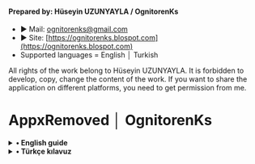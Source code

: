 #### Prepared by: Hüseyin UZUNYAYLA / OgnitorenKs
- ► Mail: ognitorenks@gmail.com
- ► Site: [https://ognitorenks.blospot.com](https://ognitorenks.blospot.com)
- Supported languages = English │ Turkish

All rights of the work belong to Hüseyin UZUNYAYLA. It is forbidden to develop, copy, change the content of the work. If you want to share the application on different platforms, you need to get permission from me.

# AppxRemoved │ OgnitorenKs

<details><B><summary> • English guide</B></summary>

- AppxRemoved scans and categorizes the appx applications installed on your system, and then lists the desired applications for you to delete.
- Some of the applications installed on the system are marked as unremovable by Microsoft. However, the application allows you to delete these applications as well. 
- In addition, it is added to regedit with the instructions shared by Microsoft so that it does not reinstall the deleted applications through the update channel.
- Be sure to restart the system after the deletions, the script will be run to clean up the junk files after the system is booted.

#### About warnings from antivirus programs

- Antiviruses may warn when removing the NSudo authorization tool and system applications.
- Multiple deletions may alert antivirus programs.
- The source code of the work is open, you can review it. If you do not trust it, please do not use it.

#### How to use it?

- After running the application, you will be prompted and informed. It will be enough to press any key to pass this screen.

![Repoo1](https://raw.githubusercontent.com/OgnitorenKs12/AppxRemoved/main/.github/EN/1.png)

- Be patient as the menu may be a bit late due to the operations performed in the data analysis section and the collection of information about the applications.

![Repoo2](https://raw.githubusercontent.com/OgnitorenKs12/AppxRemoved/main/.github/EN/2.png)

- After the menu that lists the installed appx applications, the meaning of the color codes at the beginning of the list. There is also detailed information to the right of the apps.

![Repoo3](https://raw.githubusercontent.com/OgnitorenKs12/AppxRemoved/main/.github/EN/3.png)

- You can write the numbers of the applications you want to uninstall with a comma (,) between them. Example; 50,65,67,82

![Repoo1](https://raw.githubusercontent.com/OgnitorenKs12/AppxRemoved/main/.github/EN/4.1.png)
![Repoo1](https://raw.githubusercontent.com/OgnitorenKs12/AppxRemoved/main/.github/EN/4.2.png)

- Do not forget to reboot the system after the operations. The script attached to the system boot will be run to clean up the remaining junk files.

</details>

<details><B><summary> • Türkçe kılavuz</B></summary>

- AppxRemoved uygulaması sisteminizde yüklü olan appx uygulamaları tarayıp, sınıflandırdıktan sonra istenilen uygulamaları silmeniz için listeleyerek size sunar.
- Sistemde yüklü olan uygulamaların belli bir kısmı Microsoft tarafından kaldırılmaz olarak işaretlenmiştir. Ancak uygulama bu uygulamaları da silmenize olanak sağlamaktadır. 
- Ayrıca silinen uygulamaları güncelleme kanalıyla yeniden yüklememesi için Microsoft'un paylaştığı yönergelerle regedit içerisine ekleme yapılır.
- Yaptığınız silme işlemlerinden sonra sistemi mutlaka yeniden başlatınız, sistem açıldıktan sonra çöp dosyaları temizlemesi için komut dosyası çalıştırılacaktır.

#### Antivirüs programlarının uyarıları hakkında

- NSudo yetkilendirme aracı ve sistem uygulamalarını kaldırırken antivirüsler uyarı verebilir.
- Çoklu silme işleminde kaynaklı antivirüs programları uyarı verebilir.
- Çalışmanın kaynak kodları açıktır, inceleyebilirsiniz. Buna rağmen güvenmiyorsanız lütfen uygulamayı kullanmayın.

#### Nasıl kullanılır?

- Uygulamayı çalıştırdıktan sonra uyarı ve bilgilendirme yapılır. Bu ekranı geçmek için herhangi bir tuşa basmanız yeterli olacaktır.

![Repoo1](https://raw.githubusercontent.com/OgnitorenKs12/AppxRemoved/main/.github/TR/1.png)

- Uygulamalar hakkında bilgi toplama ve veri analizi bölümünde yapılan işlemlerden kaynaklı menü biraz geç gelebilir sabırlı olun.

![Repoo2](https://raw.githubusercontent.com/OgnitorenKs12/AppxRemoved/main/.github/TR/2.png)

- Yüklü appx uygulamaları listeleyen menü geldikten sonra liste başında renk kodlarının anlamları yer almaktadır. Ayrıca uygulamaların sağında detaylı bilgi vardır.

![Repoo3](https://raw.githubusercontent.com/OgnitorenKs12/AppxRemoved/main/.github/TR/3.png)

- Kaldırmak istediğiniz uygulamaların numaralarını aralarında virgül (,) olacak şekilde yazabilirsiniz. Örnek; 50,65,67,82

![Repoo1](https://raw.githubusercontent.com/OgnitorenKs12/AppxRemoved/main/.github/TR/4.1.png)
![Repoo1](https://raw.githubusercontent.com/OgnitorenKs12/AppxRemoved/main/.github/TR/4.2.png)

- İşlemlerden sonra sistemi yeniden başlatmayı unutmayın. Kalan çöp dosyaları temizlemek için sistem açılışına eklenen komut dosyası çalıştırılacaktır.

</details>